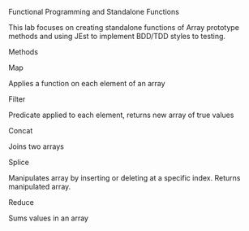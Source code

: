 Functional Programming and Standalone Functions

This lab focuses on creating standalone functions of Array prototype methods and using JEst to implement BDD/TDD styles to testing.

Methods

Map

Applies a function on each element of an array

Filter

Predicate applied to each element, returns new array of true values

Concat

Joins two arrays

Splice

Manipulates array by inserting or deleting at a specific index. Returns manipulated array.

Reduce

Sums values in an array

